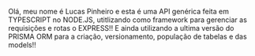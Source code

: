 Olá, meu nome é Lucas Pinheiro e esta é uma API genérica feita em TYPESCRIPT no NODE.JS, utitlizando como framework para gerenciar as requisições e rotas o EXPRESS!! E ainda utilizando a ultima versão do PRISMA ORM para a criação, versionamento, população de tabelas e das models!!

